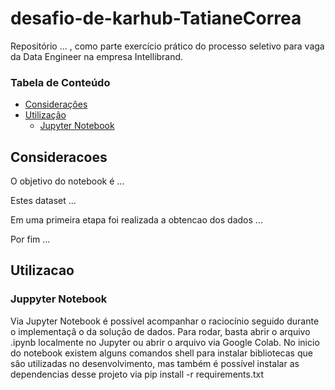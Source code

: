 # desafio-de-karhub-TatianeCorrea

Repositório ... , como parte exercício prático do processo seletivo para vaga da Data Engineer na empresa Intellibrand.


### Tabela de Conteúdo
- [Consideraçôes](#resume)
- [Utilizaçâo](#uso)
    - [Jupyter Notebook](#jupyter)


## Consideracoes
O objetivo do notebook é ...

Estes dataset ...

Em uma primeira etapa foi realizada a obtencao dos dados ...

Por fim ...


## Utilizacao
### Juppyter Notebook
Via Jupyter Notebook é possível acompanhar o raciocínio seguido durante o implementaçâ o da soluçâo de dados. Para rodar, basta abrir o arquivo .ipynb localmente no Jupyter ou abrir o arquivo via Google Colab. No inicio do notebook existem alguns comandos shell para instalar bibliotecas que sâo utilizadas no desenvolvimento, mas também é possível instalar as dependencias desse projeto via pip install -r requirements.txt